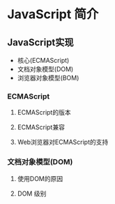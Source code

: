 # JavaScript 简介

## JavaScript实现

* 核心(ECMAScript)
* 文档对象模型(DOM)
* 浏览器对象模型(BOM)

### ECMAScript

1. ECMAScript的版本

2. ECMAScript兼容

3. Web浏览器对ECMAScript的支持

### 文档对象模型(DOM)

1. 使用DOM的原因

2. DOM 级别

